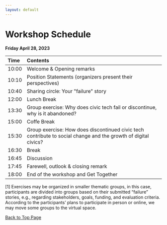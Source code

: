 ```yaml
---
layout: default
---
```



# Workshop Schedule

**Friday April 28, 2023**


| Time | Contents                                                                                                       |
|:-----|:---------------------------------------------------------------------------------------------------------------|
| 10:00| Welcome & Opening remarks                                                                                      |
| 10:10| Position Statements (organizers present their perspectives)                                                    |
| 10:40| Sharing circle: Your "failure" story                                                                           |
| 12:00| Lunch Break                                                                                                    |
| 13:30| Group exercise: Why does civic tech fail or discontinue, why is it abandoned?                                  |
| 15:00| Coffe Break                                                                                                    |
| 15:30| Group exercise: How does discontinued civic tech contribute to social change and the growth of digital civics? |
| 16:30| Break                                                                                                          |
| 16:45| Discussion                                                                                                     |
| 17:45| Farewell, outlook & closing remark                                                                             |
| 18:00| End of the workshop and Get Together                                                                           |


<!-- [1] The group exercises will consist of a “past-facing” workshop which will allow participants to “go back” to the point in time in which their discontinued civic tech projects have started, and then consider what could have been done to make different outputs, outcomes, and impacts. In the group discussion, we will connect the discussion of failure with a speculative approach that helps participants learn for future initiatives and cases. Discussion will be organized by a team of co-organizers who have experience in speculative methods and working with civic tech practitioners. In this way, we can contribute insights from the field, novel concepts to speak of failure as a part of a learning trajectory in HCI, and assumptions about the present, past, and future of design for civic tech in HCI. -->

[1] Exercises may be organized in smaller thematic groups, in this case, participants are divided into groups based on their submitted “failure” stories, e.g., regarding stakeholders, goals, funding, and evaluation criteria. According to the participants’ plans to participate in person or online, we may move some groups to the virtual space.


<a href = "./" class="btn-to-top">Back to Top Page</a>